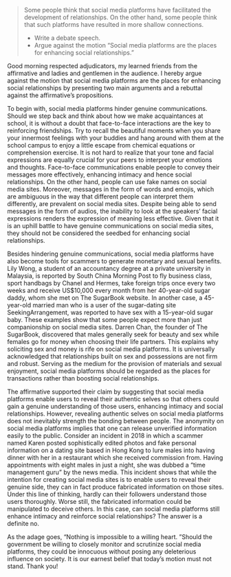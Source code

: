 > Some people think that social media platforms have facilitated the development of relationships. On the other hand, some people think that such platforms have resulted in more shallow connections.
> - Write a debate speech.
> - Argue against the motion “Social media platforms are the places for enhancing social relationships.”

Good morning respected adjudicators, my learned friends from the affirmative and ladies and gentlemen in the audience. I hereby argue against the motion that social media platforms are the places for enhancing social relationships by presenting two main arguments and a rebuttal against the affirmative’s propositions.

To begin with, social media platforms hinder genuine communications. Should we step back and think about how we make acquaintances at school, it is without a doubt that face-to-face interactions are the key to reinforcing friendships. Try to recall the beautiful moments when you share your innermost feelings with your buddies and hang around with them at the school campus to enjoy a little escape from chemical equations or comprehension exercise. It is not hard to realize that your tone and facial expressions are equally crucial for your peers to interpret your emotions and thoughts. Face-to-face communications enable people to convey their messages more effectively, enhancing intimacy and hence social relationships. On the other hand, people can use fake names on social media sites. Moreover, messages in the form of words and emojis, which are ambiguous in the way that different people can interpret them differently, are prevalent on social media sites. Despite being able to send messages in the form of audios, the inability to look at the speakers’ facial expressions renders the expression of meaning less effective. Given that it is an uphill battle to have genuine communications on social media sites, they should not be considered the seedbed for enhancing social relationships.

Besides hindering genuine communications, social media platforms have also become tools for scammers to generate monetary and sexual benefits. Lily Wong, a student of an accountancy degree at a private university in Malaysia, is reported by South China Morning Post to fly business class, sport handbags by Chanel and Hermes, take foreign trips once every two weeks and receive US$10,000 every month from her 40-year-old sugar daddy, whom she met on The SugarBook website. In another case, a 45-year-old married man who is a user of the sugar-dating site SeekingArrangement, was reported to have sex with a 15-year-old sugar baby. These examples show that some people expect more than just companionship on social media sites. Darren Chan, the founder of The SugarBook, discovered that males generally seek for beauty and sex while females go for money when choosing their life partners. This explains why soliciting sex and money is rife on social media platforms. It is universally acknowledged that relationships built on sex and possessions are not firm and robust. Serving as the medium for the provision of materials and sexual enjoyment, social media platforms should be regarded as the places for transactions rather than boosting social relationships.

The affirmative supported their claim by suggesting that social media platforms enable users to reveal their authentic selves so that others could gain a genuine understanding of those users, enhancing intimacy and social relationships. However, revealing authentic selves on social media platforms does not inevitably strength the bonding between people. The anonymity on social media platforms implies that one can release unverified information easily to the public. Consider an incident in 2018 in which a scammer named Karen posted sophistically edited photos and fake personal information on a dating site based in Hong Kong to lure males into having dinner with her in a restaurant which she received commission from. Having appointments with eight males in just a night, she was dubbed a “time management guru” by the news media. This incident shows that while the intention for creating social media sites is to enable users to reveal their genuine side, they can in fact produce fabricated information on those sites. Under this line of thinking, hardly can their followers understand those users thoroughly. Worse still, the fabricated information could be manipulated to deceive others. In this case, can social media platforms still enhance intimacy and reinforce social relationships? The answer is a definite no.

As the adage goes, “Nothing is impossible to a willing heart. ”Should the government be willing to closely monitor and scrutinize social media platforms, they could be innocuous without posing any deleterious influence on society. It is our earnest belief that today’s motion must not stand. Thank you!